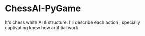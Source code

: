 # ChessAI-PyGame
It's chess whith AI &amp; structure. I'll describe each action , specially captivating knew how artifitial work
